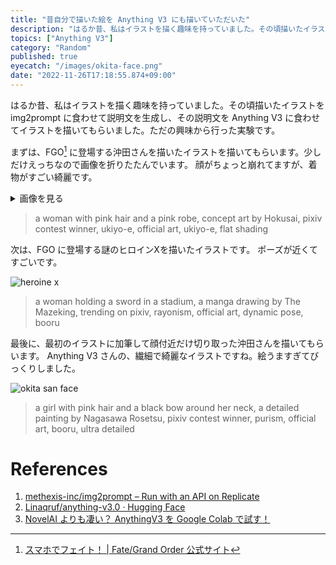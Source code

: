 ```yaml
---
title: "昔自分で描いた絵を Anything V3 にも描いていただいた"
description: "はるか昔、私はイラストを描く趣味を持っていました。その頃描いたイラストを img2prompt に食わせて説明文を生成し、その説明文を Anything V3 に食わせてイラストを描いてもらいました。"
topics: ["Anything V3"]
category: "Random"
published: true
eyecatch: "/images/okita-face.png"
date: "2022-11-26T17:18:55.874+09:00"
---
```


はるか昔、私はイラストを描く趣味を持っていました。その頃描いたイラストを img2prompt に食わせて説明文を生成し、その説明文を Anything V3
に食わせてイラストを描いてもらいました。ただの興味から行った実験です。

まずは、FGO[^1] に登場する沖田さんを描いたイラストを描いてもらいます。少しだけえっちなので画像を折りたたんでいます。
顔がちょっと崩れてますが、着物がすごい綺麗です。

<details>
<summary>画像を見る</summary>

![okita san](/images/okita-san.png)

</details>

> a woman with pink hair and a pink robe, concept art by Hokusai, pixiv contest
> winner, ukiyo-e, official art, ukiyo-e, flat shading

次は、FGO に登場する謎のヒロインXを描いたイラストです。 ポーズが近くてすごいです。

![heroine x](/images/heroine-x.png)

> a woman holding a sword in a stadium, a manga drawing by The Mazeking,
> trending on pixiv, rayonism, official art, dynamic pose, booru

最後に、最初のイラストに加筆して顔付近だけ切り取った沖田さんを描いてもらいます。 Anything V3
さんの、繊細で綺麗なイラストですね。絵うますぎてびっくりしました。

[^1]: [スマホでフェイト！ | Fate/Grand Order 公式サイト](https://www.fate-go.jp/)

![okita san face](/images/okita-face.png)

> a girl with pink hair and a black bow around her neck, a detailed painting by
> Nagasawa Rosetsu, pixiv contest winner, purism, official art, booru, ultra
> detailed

# References

1. [methexis-inc/img2prompt – Run with an API on Replicate](https://replicate.com/methexis-inc/img2prompt)
1. [Linaqruf/anything-v3.0 · Hugging Face](https://huggingface.co/Linaqruf/anything-v3.0)
1. [NovelAI よりも凄い？ AnythingV3 を Google Colab で試す！](https://zenn.dev/uakihir0/articles/221113-anything3)
